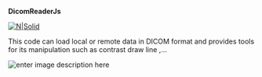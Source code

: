 **DicomReaderJs**

[![N|Solid](http://s6.picofile.com/file/8391972092/z.png)](https://ramazi.ir)


This code can load local or remote data in DICOM format and provides  tools for its manipulation such as contrast draw line ,...

![enter image description here](http://s7.picofile.com/file/8382028668/1.png)

